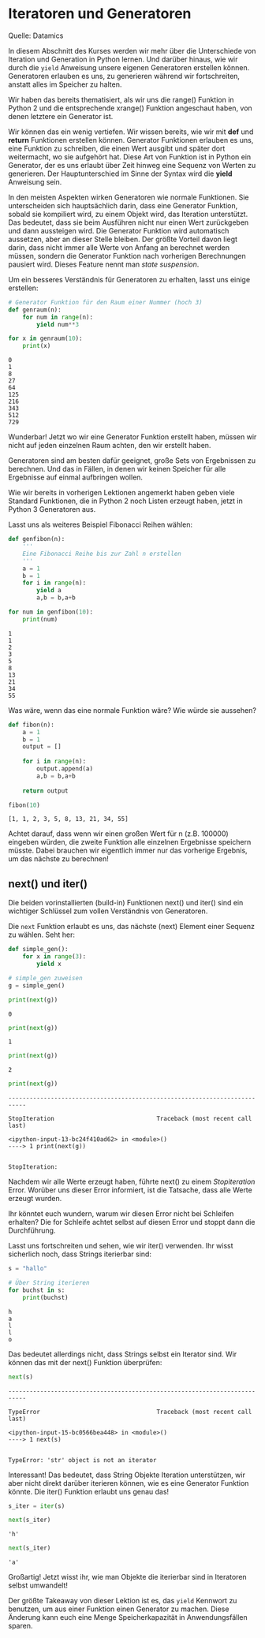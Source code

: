 # Iteratoren und Generatoren

Quelle: Datamics

In diesem Abschnitt des Kurses werden wir mehr über die Unterschiede von Iteration und Generation in Python lernen. Und darüber hinaus, wie wir durch die `yield` Anweisung unsere eigenen Generatoren erstellen können. Generatoren erlauben es uns, zu generieren während wir fortschreiten, anstatt alles im Speicher zu halten.

Wir haben das bereits thematisiert, als wir uns die range() Funktion in Python 2 und die entsprechende xrange() Funktion angeschaut haben, von denen letztere ein Generator ist.

Wir können das ein wenig vertiefen. Wir wissen bereits, wie wir mit <b>def</b> und <b>return</b> Funktionen erstellen können. Generator Funktionen erlauben es uns, eine Funktion zu schreiben, die einen Wert ausgibt und später dort weitermacht, wo sie aufgehört hat. Diese Art von Funktion ist in Python ein Generator, der es uns erlaubt über Zeit hinweg eine Sequenz von Werten zu generieren. Der Hauptunterschied im Sinne der Syntax wird die <b>yield</b> Anweisung sein.

In den meisten Aspekten wirken Generatoren wie normale Funktionen. Sie unterscheiden sich hauptsächlich darin, dass eine Generator Funktion, sobald sie kompiliert wird, zu einem Objekt wird, das Iteration unterstützt. Das bedeutet, dass sie beim Ausführen nicht nur einen Wert zurückgeben und dann aussteigen wird. Die Generator Funktion wird automatisch aussetzen, aber an dieser Stelle bleiben. Der größte Vorteil davon liegt darin, dass nicht immer alle Werte von Anfang an berechnet werden müssen, sondern die Generator Funktion nach vorherigen Berechnungen pausiert wird. Dieses Feature nennt man <i>state suspension</i>. 

Um ein besseres Verständnis für Generatoren zu erhalten, lasst uns einige erstellen:


```python
# Generator Funktion für den Raum einer Nummer (hoch 3)
def genraum(n):
    for num in range(n):
        yield num**3
```


```python
for x in genraum(10):
    print(x)
```

    0
    1
    8
    27
    64
    125
    216
    343
    512
    729


Wunderbar! Jetzt wo wir eine Generator Funktion erstellt haben, müssen wir nicht auf jeden einzelnen Raum achten, den wir erstellt haben. 

Generatoren sind am besten dafür geeignet, große Sets von Ergebnissen zu berechnen. Und das in Fällen, in denen wir keinen Speicher für alle Ergebnisse auf einmal aufbringen wollen.

Wie wir bereits in vorherigen Lektionen angemerkt haben geben viele Standard Funktionen, die in Python 2 noch Listen erzeugt haben, jetzt in Python 3 Generatoren aus.

Lasst uns als weiteres Beispiel Fibonacci Reihen wählen:


```python
def genfibon(n):
    '''
    Eine Fibonacci Reihe bis zur Zahl n erstellen
    '''
    a = 1
    b = 1
    for i in range(n):
        yield a
        a,b = b,a+b
```


```python
for num in genfibon(10):
    print(num)
```

    1
    1
    2
    3
    5
    8
    13
    21
    34
    55


Was wäre, wenn das eine normale Funktion wäre? Wie würde sie aussehen?


```python
def fibon(n):
    a = 1
    b = 1
    output = []
    
    for i in range(n):
        output.append(a)
        a,b = b,a+b
        
    return output
```


```python
fibon(10)
```




    [1, 1, 2, 3, 5, 8, 13, 21, 34, 55]



Achtet darauf, dass wenn wir einen großen Wert für n (z.B. 100000) eingeben würden, die zweite Funktion alle einzelnen Ergebnisse speichern müsste. Dabei brauchen wir eigentlich immer nur das vorherige Ergebnis, um das nächste zu berechnen!

## next() und iter()

Die beiden vorinstallierten (build-in) Funktionen next() und iter() sind ein wichtiger Schlüssel zum vollen Verständnis von Generatoren.

Die `next` Funktion erlaubt es uns, das nächste (next) Element einer Sequenz zu wählen. Seht her:


```python
def simple_gen():
    for x in range(3):
        yield x
```


```python
# simple_gen zuweisen
g = simple_gen()
```


```python
print(next(g))
```

    0



```python
print(next(g))
```

    1



```python
print(next(g))
```

    2



```python
print(next(g))
```


    ---------------------------------------------------------------------------

    StopIteration                             Traceback (most recent call last)

    <ipython-input-13-bc24f410ad62> in <module>()
    ----> 1 print(next(g))
    

    StopIteration: 


Nachdem wir alle Werte erzeugt haben, führte next() zu einem <i>Stopiteration</i> Error. Worüber uns dieser Error informiert, ist die Tatsache, dass alle Werte erzeugt wurden.

Ihr könntet euch wundern, warum wir diesen Error nicht bei Schleifen erhalten? Die for Schleife achtet selbst auf diesen Error und stoppt dann die Durchführung. 

Lasst uns fortschreiten und sehen, wie wir iter() verwenden. Ihr wisst sicherlich noch, dass Strings iterierbar sind:


```python
s = "hallo"

# Über String iterieren
for buchst in s:
    print(buchst)
```

    h
    a
    l
    l
    o


Das bedeutet allerdings nicht, dass Strings selbst ein Iterator sind. Wir können das mit der next() Funktion überprüfen:


```python
next(s)
```


    ---------------------------------------------------------------------------

    TypeError                                 Traceback (most recent call last)

    <ipython-input-15-bc0566bea448> in <module>()
    ----> 1 next(s)
    

    TypeError: 'str' object is not an iterator


Interessant! Das bedeutet, dass String Objekte Iteration unterstützen, wir aber nicht direkt darüber iterieren können, wie es eine Generator Funktion könnte. Die iter() Funktion erlaubt uns genau das!


```python
s_iter = iter(s)
```


```python
next(s_iter)
```




    'h'




```python
next(s_iter)
```




    'a'



Großartig! Jetzt wisst ihr, wie man Objekte die iterierbar sind in Iteratoren selbst umwandelt!

Der größte Takeaway von dieser Lektion ist es, das `yield` Kennwort zu benutzen, um aus einer Funktion einen Generator zu machen. Diese Änderung kann euch eine Menge Speicherkapazität in Anwendungsfällen sparen.
